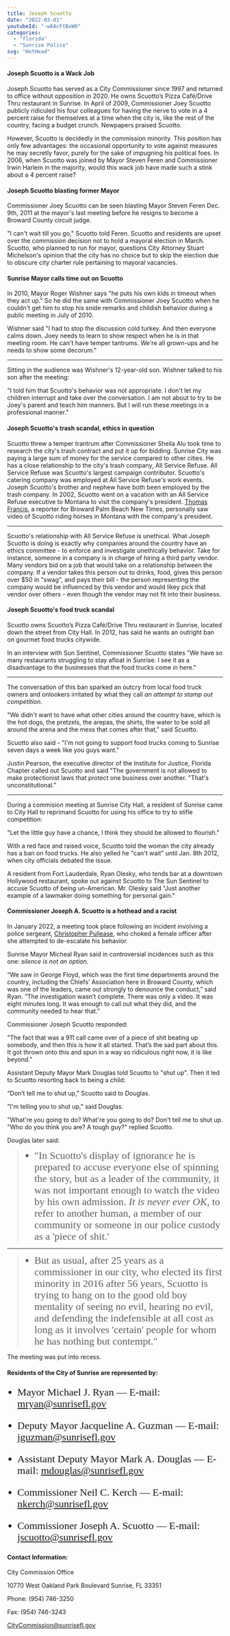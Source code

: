 ```yaml
---
title: Joseph Scuotto
date: "2022-03-01"
youtubeId: "-w6AcFtBxW0"
categories: 
  - "florida"
  - "Sunrise Police"
svg: "HotHead"
---
```


#### Joseph Scuotto is a Wack Job

Joseph Scuotto has served as a City Commissioner since 1997 and returned to office without opposition in 2020.  He owns Scuotto’s Pizza Café/Drive Thru restaurant in Sunrise.  In April of 2009, Commissioner Joey Scuotto publicly ridiculed his four colleagues for having the nerve to vote in a 4 percent raise for themselves at a time when the city is, like the rest of the country, facing a budget crunch.  Newpapers praised Scuotto.

However, Scuotto is decidedly in the commission minority.  This position has only few advantages:  the occasional opportunity to vote against measures he may secretly favor, purely for the sake of impugning his political foes. In 2006, when Scuotto was joined by Mayor Steven Feren and Commissioner Irwin Harlem in the majority, would this wack job have made such a stink about a 4 percent raise?

#### Joseph Scuotto blasting former Mayor

Commissioner Joey Scuotto can be seen blasting Mayor Steven Feren Dec. 9th, 2011 at the mayor's last meeting before he resigns to become a Broward County circuit judge.

"I can't wait till you go," Scuotto told Feren. Scuotto and residents are upset over the commission decision not to hold a mayoral election in March. Scuotto, who planned to run for mayor, questions City Attorney Stuart Michelson's opinion that the city has no choice but to skip the election due to obscure city charter rule pertaining to mayoral vacancies.

#### Sunrise Mayor calls time out on Scuotto

In 2010, Mayor Roger Wishner says "he puts his own kids in timeout when they act up."  So he did the same with Commissioner Joey Scuotto when he couldn't get him to stop his snide remarks and childish behavior during a public meeting in July of 2010.

Wishner said "I had to stop the discussion cold turkey.  And then everyone calms down. Joey needs to learn to show respect when he is in that meeting room. He can't have temper tantrums. We're all grown-ups and he needs to show some decorum."

---

Sitting in the audience was Wishner's 12-year-old son.  Wishner talked to his son after the meeting:

"I told him that Scuotto's behavior was not appropriate. I don't let my children interrupt and take over the conversation. I am not about to try to be Joey's parent and teach him manners. But I will run these meetings in a professional manner."

#### Joseph Scuotto's trash scandal, ethics in question

Scuotto threw a temper trantrum after Commissioner Sheila Alu took time to research the city's trash contract and put it up for bidding. Sunrise City was paying a large sum of money for the service compared to other cities.  He has a close relationship to the city's trash company, All Service Refuse.  All Service Refuse was Scuotto's largest campaign contributor.  Scuotto's catering company was employed at All Service Refuse's work events.  Joseph Scuotto's brother and nephew have both been employed by the trash company.  In 2002, Scuotto went on a vacation with an All Service Refuse executive to Montana to visit the company's president.  [Thomas Francis](https://www.browardpalmbeach.com/news/sunrise-commissioner-not-qualified-to-give-lectures-on-waste-6443355), a reporter for Broward Palm Beach New Times, personally saw video of Scuotto riding horses in Montana with the company's president.

---

Scuotto's relationship with All Service Refuse is unethical.  What Joseph Scuotto is doing is exactly why companies around the country have an ethics committee - to enforce and investigate unethically behavior.  Take for instance, someone in a company is in charge of hiring a third party vendor.  Many vendors bid on a job that would take on a relationship between the company.  If a vendor takes this person out to drinks, food, gives this person over $50 in "swag", and pays their bill - the person representing the company would be influenced by this vendor and would likey pick that vendor over others - even though the vendor may not fit into their business.

#### Joseph Scuotto's food truck scandal

Scuotto owns Scuotto’s Pizza Café/Drive Thru restaurant in Sunrise, located down the street from City Hall.  In 2012, has said he wants an outright ban on gourmet food trucks citywide.

In an interview with Sun Sentinel, Commissioner Scuotto states "We have so many restaurants struggling to stay afloat in Sunrise.  I see it as a disadvantage to the businesses that the food trucks come in here."

---

The conversation of this ban sparked an outcry from local food truck owners and onlookers irritated by what they call *an attempt to stamp out competition*.

"We didn't want to have what other cities around the country have, which is the hot dogs, the pretzels, the arepas, the shirts, the water to be sold all around the arena and the mess that comes after that," said Scuotto.

Scuotto also said - "I'm not going to support food trucks coming to Sunrise seven days a week like you guys want."

Justin Pearson, the executive director of the Institute for Justice, Florida Chapter called out Scuotto and said "The government is not allowed to make protectionist laws that protect one business over another.  "That's unconstitutional."

---

During a commision meeting at Sunrise City Hall, a resident of Sunrise came to City Hall to reprimand Scuotto for using his office to try to stifle competition:

"Let the little guy have a chance,  I think they should be allowed to flourish."

With a red face and raised voice, Scuotto told the woman the city already has a ban on food trucks.  He also yelled he "can't wait" until Jan. 8th 2012, when city officials debated the issue.

A resident from Fort Lauderdale, Ryan Olesky, who tends bar at a downtown Hollywood restaurant, spoke out against Scuotto to The Sun Sentinel to accuse Scuotto of being un-American.  Mr. Olesky said "Just another example of a lawmaker doing something for personal gain."

#### Commissioner Joseph A. Scuotto is a hothead and a racist

In January 2022, a meeting took place following an incident involving a police sergeant, [Christopher Pullease](/dishonored/christopher-pullease), who choked a female officer after she attempted to de-escalate his behavior.

Sunrise Mayor Micheal Ryan said in controversial incidences such as this one: *silence is not an option*.

“We saw in George Floyd, which was the first time departments around the country, including the Chiefs’ Association here in Broward County, which was one of the leaders, came out strongly to denounce the conduct,” said Ryan. “The investigation wasn’t complete. There was only a video. It was eight minutes long. It was enough to call out what they did, and the community needed to hear that.”

Commissioner Joseph Scuotto responded:

"The fact that was a 911 call came over of a piece of shit beating up somebody, and then this is how it all started. That’s the sad part about this. It got thrown onto this and spun in a way so ridiculous right now, it is like beyond."

Assistant Deputy Mayor Mark Douglas told Scuotto to "shut up".  Then it led to Scuotto resorting back to being a child:

"Don’t tell me to shut up," Scuotto said to Douglas.

"I'm telling you to shut up," said Douglas.

"What're you going to do? What're you going to do? Don't tell me to shut up.  "Who do you think you are? A tough guy?" replied Scuotto. 

Douglas later said: 

> * "In Scuotto's display of ignorance he is prepared to accuse everyone else of spinning the story, but as a leader of the community, it was not important enough to watch the video by his own admission.  *It is never ever OK*, to refer to another human, a member of our community or someone in our police custody as a 'piece of shit.' 

---

> * But as usual, after 25 years as a commissioner in our city, who elected its first minority in 2016 after 56 years, Scuotto is trying to hang on to the good old boy mentality of seeing no evil, hearing no evil, and defending the indefensible at all cost as long as it involves 'certain' people for whom he has nothing but contempt."

The meeting was put into recess.

#### Residents of the City of Sunrise are represented by: 

* Mayor Michael J. Ryan — E-mail: mryan@sunrisefl.gov

* Deputy Mayor Jacqueline A. Guzman — E-mail: jguzman@sunrisefl.gov

* Assistant Deputy Mayor Mark A. Douglas — E-mail: mdouglas@sunrisefl.gov

* Commissioner Neil C. Kerch — E-mail: nkerch@sunrisefl.gov

* Commissioner Joseph A. Scuotto — E-mail: jscuotto@sunrisefl.gov 

#### Contact Information: 
City Commission Office

10770 West Oakland Park Boulevard 
Sunrise, FL 33351 

Phone: (954) 746-3250

Fax: (954) 746-3243

CityCommission@sunrisefl.gov 

<style>


li{
    color: var(--primary-color);
    font-family: 'Alegreya', Serif;
    font-size: 1.5rem;
  
}
</style>